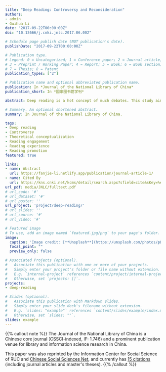 ```yaml
---
title: "Deep Reading: Controversy and Reconsideration"
authors:
- admin
- Guihua Li
date: "2017-09-22T00:00:00Z"
doi: "10.13666/j.cnki.jnlc.2017.06.002"

# Schedule page publish date (NOT publication's date).
publishDate: "2017-09-22T00:00:00Z"

# Publication type.
# Legend: 0 = Uncategorized; 1 = Conference paper; 2 = Journal article;
# 3 = Preprint / Working Paper; 4 = Report; 5 = Book; 6 = Book section;
# 7 = Thesis; 8 = Patent
publication_types: ["2"]

# Publication name and optional abbreviated publication name.
publication: In *Journal of the National Library of China*
publication_short: In *国家图书馆学刊*

abstract: Deep reading is a hot concept of much debates. This study aims to discuss the major controversies in the conceptualization of deep reading and its implications for the strategy design and outcome assessment of reading promotion programs. Based on a systematic literature review and K-Means clustering of the expert survey responses, this paper argues that the essential conflict of opinions lies in researchers' contrasting views of the mechanism and expected values of the deep reading behaviour. We propound that deep reading is an intersubjective dialogue which is characterized by (i) the deep engagement of readers and (ii) reading as a social process. Such deep reading engagement satisfies the social-emotional needs of readers and therefore motivate them to read.

# Summary. An optional shortened abstract.
summary: In Journal of the National Library of China.

tags:
- Deep reading
- Controversy
- Theoretical conceptualization
- Reading engagement
- Reading experience
- Reading promotion
featured: true

links:
- name: Abstract
  url: https://fanjie-li.netlify.app/publication/journal-article-1/
- name: Cited By
  url: https://kns.cnki.net/kcms/detail/search.aspx?sfield=cite&sKey=%e2%80%9c%e6%b7%b1%e9%98%85%e8%af%bb%e2%80%9d%e4%b9%8b%e4%ba%89%e8%ae%ae%e4%b8%8e%e5%86%8d%e6%80%9d%e8%80%83&code=BJJG201706003&dbcode=CJFD
url_pdf: media/JNLC/fulltext.pdf
# url_code: '#'
# url_dataset: '#'
# url_poster: ''
url_project: 'project/deep-reading/'
# url_slides: ''
# url_source: '#'
# url_video: '#'

# Featured image
# To use, add an image named `featured.jpg/png` to your page's folder. 
image:
  caption: 'Image credit: [**Unsplash**](https://unsplash.com/photos/pLCdAaMFLTE)'
  focal_point: ""
  preview_only: false

# Associated Projects (optional).
#   Associate this publication with one or more of your projects.
#   Simply enter your project's folder or file name without extension.
#   E.g. `internal-project` references `content/project/internal-project/index.md`.
#   Otherwise, set `projects: []`.
projects:
- deep-reading

# Slides (optional).
#   Associate this publication with Markdown slides.
#   Simply enter your slide deck's filename without extension.
#   E.g. `slides: "example"` references `content/slides/example/index.md`.
#   Otherwise, set `slides: ""`.
slides: example
---
```


{{% callout note %}}
The Journal of the National Library of China is a Chinese core journal (CSSCI-indexed, IF: 1.746) and a prominent publication venue for library and information science research in China.

This paper was also reprinted by the Information Center for Social Science of RUC and [Chinese Social Sciences Net](http://ex.cssn.cn/glx_tsqbx/201811/t20181122_4780166.shtml), and currently has [15 citations](https://kns.cnki.net/kcms/detail/search.aspx?sfield=cite&sKey=%e2%80%9c%e6%b7%b1%e9%98%85%e8%af%bb%e2%80%9d%e4%b9%8b%e4%ba%89%e8%ae%ae%e4%b8%8e%e5%86%8d%e6%80%9d%e8%80%83&code=BJJG201706003&dbcode=CJFD) (including journal articles and master's theses).
{{% /callout %}}
